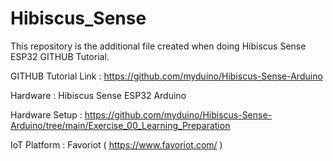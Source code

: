 # Hibiscus_Sense
This repository is the additional file created when doing Hibiscus Sense ESP32 GITHUB Tutorial.

GITHUB Tutorial Link : https://github.com/myduino/Hibiscus-Sense-Arduino

Hardware : Hibiscus Sense ESP32 Arduino

Hardware Setup : https://github.com/myduino/Hibiscus-Sense-Arduino/tree/main/Exercise_00_Learning_Preparation

IoT Platform : Favoriot ( https://www.favoriot.com/ )
